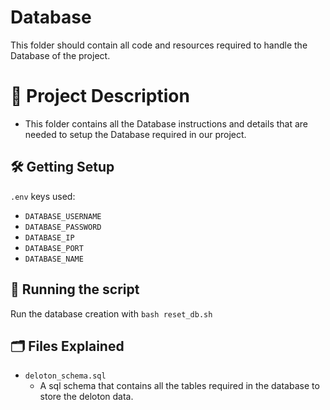# Database
This folder should contain all code and resources required to handle the Database of the project.

# 📝 Project Description
- This folder contains all the Database instructions and details that are needed to setup the Database required in our project.

## :hammer_and_wrench: Getting Setup

`.env` keys used:

- `DATABASE_USERNAME`
- `DATABASE_PASSWORD`
- `DATABASE_IP`
- `DATABASE_PORT`
- `DATABASE_NAME`

## 🏃 Running the script

Run the database creation with `bash reset_db.sh`

## :card_index_dividers: Files Explained
- `deloton_schema.sql`
    - A sql schema that contains all the tables required in the database to store the deloton data.
    